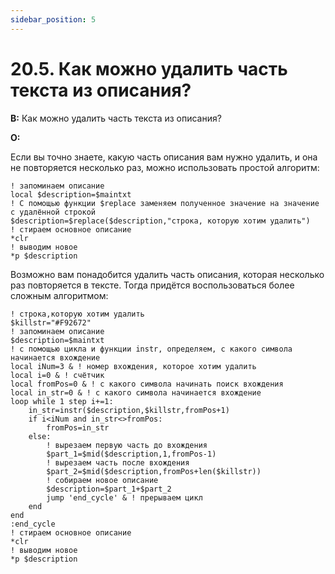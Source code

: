 ```yaml
---
sidebar_position: 5
---
```


# 20.5. Как можно удалить часть текста из описания?
<!-- [:faq_20_05] -->
**В:** Как можно удалить часть текста из описания?

**О:**

Если вы точно знаете, какую часть описания вам нужно удалить, и она не повторяется несколько раз, можно использовать простой алгоритм:

```qsp
! запоминаем описание
local $description=$maintxt
! С помощью функции $replace заменяем полученное значение на значение с удалённой строкой
$description=$replace($description,"строка, которую хотим удалить")
! стираем основное описание
*clr
! выводим новое
*p $description
```

Возможно вам понадобится удалить часть описания, которая несколько раз повторяется в тексте. Тогда придётся воспользоваться более сложным алгоритмом:

```qsp
! строка,которую хотим удалить
$killstr="#F92672"
! запоминаем описание
$description=$maintxt
! с помощью цикла и функции instr, определяем, с какого символа начинается вхождение
local iNum=3 & ! номер вхождения, которое хотим удалить
local i=0 & ! счётчик
local fromPos=0 & ! с какого символа начинать поиск вхождения
local in_str=0 & ! с какого символа начинается вхождение
loop while 1 step i+=1:
	in_str=instr($description,$killstr,fromPos+1)
	if i<iNum and in_str<>fromPos:
		fromPos=in_str
	else:
		! вырезаем первую часть до вхождения
		$part_1=$mid($description,1,fromPos-1)
		! вырезаем часть после вхождения
		$part_2=$mid($description,fromPos+len($killstr))
		! собираем новое описание
		$description=$part_1+$part_2
		jump 'end_cycle' & ! прерываем цикл
	end
end
:end_cycle
! стираем основное описание
*clr
! выводим новое
*p $description
```
